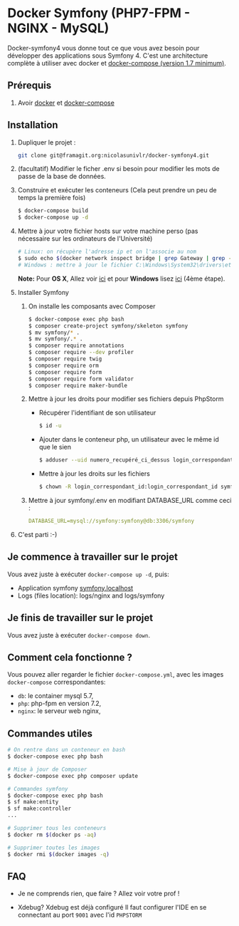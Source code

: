 # Docker Symfony (PHP7-FPM - NGINX - MySQL)

Docker-symfony4 vous donne tout ce que vous avez besoin pour développer des applications sous Symfony 4.
C'est une architecture complète à utiliser avec docker et [docker-compose (version 1.7 minimum)](https://docs.docker.com/compose/).

## Prérequis

1. Avoir [docker](https://docs.docker.com/install/) et [docker-compose](https://docs.docker.com/compose/install/#install-compose)


## Installation

1. Dupliquer le projet :
    ```bash
    git clone git@framagit.org:nicolasunivlr/docker-symfony4.git
    ```

2. (facultatif) Modifier le ficher .env si besoin pour modifier les mots de passe de la base de données.


3. Construire et exécuter les conteneurs (Cela peut prendre un peu de temps la première fois)

    ```bash
    $ docker-compose build
    $ docker-compose up -d
    ```

4. Mettre à jour votre fichier hosts sur votre machine perso (pas nécessaire sur les ordinateurs de l'Université)

    ```bash
    # Linux: on récupère l'adresse ip et on l'associe au nom
    $ sudo echo $(docker network inspect bridge | grep Gateway | grep -o -E '[0-9\.]+') "symfony.localhost" >> /etc/hosts
    # Windows : mettre à jour le fichier C:\Windows\System32\drivers\etc\hosts
    ```

    **Note:** Pour **OS X**, Allez voir [ici](https://docs.docker.com/docker-for-mac/networking/) et pour **Windows** lisez [ici](https://docs.docker.com/docker-for-windows/#/step-4-explore-the-application-and-run-examples) (4ème étape).

5. Installer Symfony
    1. On installe les composants avec Composer

        ```bash
        $ docker-compose exec php bash
        $ composer create-project symfony/skeleton symfony
        $ mv symfony/* .
        $ mv symfony/.* .
        $ composer require annotations
        $ composer require --dev profiler
        $ composer require twig
        $ composer require orm
        $ composer require form
        $ composer require form validator
        $ composer require maker-bundle
        ```
    
    2. Mettre à jour les droits pour modifier ses fichiers depuis PhpStorm
        - Récupérer l'identifiant de son utilisateur
        
            ```bash
            $ id -u
            ```
        - Ajouter dans le conteneur php, un utilisateur avec le même id que le sien
        
            ```bash
            $ adduser --uid numero_recupéré_ci_dessus login_correspondant_id
            ```
        - Mettre à jour les droits sur les fichiers
        
            ```bash
            $ chown -R login_correspondant_id:login_correspondant_id symfony
            ```

    3. Mettre à jour symfony/.env en modifiant DATABASE_URL comme ceci :

        ```yml
        DATABASE_URL=mysql://symfony:symfony@db:3306/symfony
        ```

6. C'est parti :-)

## Je commence à travailler sur le projet

Vous avez juste à exécuter `docker-compose up -d`, puis:

* Application symfony [symfony.localhost](http://symfony.localhost)
* Logs (files location): logs/nginx and logs/symfony

## Je finis de travailler sur le projet
Vous avez juste à exécuter `docker-compose down`.

## Comment cela fonctionne ?

Vous pouvez aller regarder le fichier `docker-compose.yml`, avec les images `docker-compose` correspondantes:

* `db`: le container mysql 5.7,
* `php`: php-fpm en version 7.2,
* `nginx`: le serveur web nginx,

## Commandes utiles


```bash
# On rentre dans un conteneur en bash
$ docker-compose exec php bash

# Mise à jour de Composer
$ docker-compose exec php composer update

# Commandes symfony
$ docker-compose exec php bash
$ sf make:entity
$ sf make:controller
...

# Supprimer tous les conteneurs 
$ docker rm $(docker ps -aq)

# Supprimer toutes les images
$ docker rmi $(docker images -q)
```

## FAQ
* Je ne comprends rien, que faire ?
Allez voir votre prof !

* Xdebug?
Xdebug est déjà configuré
Il faut configurer l'IDE en se connectant au port  `9001` avec l'id `PHPSTORM`